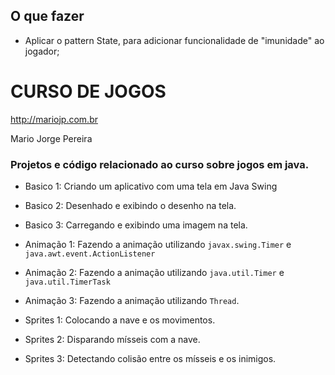 ## O que fazer
- Aplicar o pattern State, para adicionar funcionalidade de "imunidade" ao jogador;


# CURSO DE JOGOS

http://mariojp.com.br

Mario Jorge Pereira

### Projetos e código relacionado ao curso sobre jogos em java.

- Basico 1:
Criando um aplicativo com uma tela em Java Swing

- Basico 2:
Desenhado e exibindo o desenho na tela.

- Basico 3:
Carregando e exibindo uma imagem na tela.

- Animação 1:
Fazendo a animação utilizando <code>javax.swing.Timer</code> e
<code>java.awt.event.ActionListener</code>

- Animação 2:
Fazendo a animação utilizando <code>java.util.Timer</code> e
<code>java.util.TimerTask</code>

- Animação 3:
Fazendo a animação utilizando <code>Thread</code>.

- Sprites 1:
Colocando a nave e os movimentos.

- Sprites 2:
Disparando mísseis com a nave. 

- Sprites 3:
Detectando colisão entre os mísseis e os inimigos.

